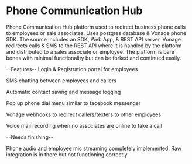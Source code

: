 # Phone Communication Hub
Phone Communication Hub platform used to redirect business phone calls to employees or sale associates. Uses postgres database &amp; Vonage phone SDK. The source includes an SDK, Web App, &amp; REST API server. Vonage redirects calls &amp; SMS to the REST API where it is handled by the platform and distributed to a sales associate or employee. The platform is bare bones with minimal functionality but can be forked and continued easily.

--Features--
Login & Registration portal for employees

SMS chatting between employees and callers

Automatic contact saving and message logging

Pop up phone dial menu similar to facebook messenger

Vonage webhooks to redirect callers/texters to other employees

Voice mail recording when no associates are online to take a call

--Needs finishing--

Phone audio and employee mic streaming completely implemented. Raw integration is in there but not functioning correctly
